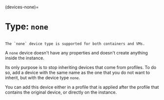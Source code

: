 (devices-none)=
# Type: `none`

```{youtube} https://www.youtube.com/watch?v=6NCLnd5_guQ
```

```{note}
The `none` device type is supported for both containers and VMs.
```

A `none` device doesn't have any properties and doesn't create anything inside the instance.

Its only purpose is to stop inheriting devices that come from profiles.
To do so, add a device with the same name as the one that you do not want to inherit, but with the device type `none`.

You can add this device either in a profile that is applied after the profile that contains the original device, or directly on the instance.
